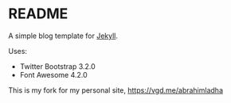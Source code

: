 # README #

A simple blog template for <a href="http://jekyllrb.com" target="_blank">Jekyll</a>.

Uses:
* Twitter Bootstrap 3.2.0
* Font Awesome 4.2.0

This is my fork for my personal site, https://vgd.me/abrahimladha
